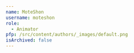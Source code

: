 ```yaml
---
name: MoteShon
username: moteshon
role:
  - Animator
pfp: /src/content/authors/_images/default.png
isArchived: false
---
```

